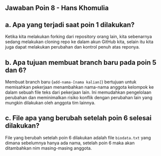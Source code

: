 ## Jawaban Poin 8 - Hans Khomulia

## a. Apa yang terjadi saat poin 1 dilakukan?
Ketika kita melakukan forking dari repository orang lain, kita sebenarnya sedang melakukan cloning repo ke dalam akun GitHub kita, selain itu kita juga dapat melakukan perubahan dan kontrol penuh atas reponya.

## b. Apa tujuan membuat branch baru pada poin 5 dan 6?
Membuat branch baru (`add-nama-[nama kalian]`) bertujuan untuk memisahkan pekerjaan menambahkan nama-nama anggota kelompok ke dalam sebuah file teks dari pekerjaan lain. Ini memudahkan pengelolaan perubahan dan meminimalkan risiko konflik dengan perubahan lain yang mungkin dilakukan oleh anggota tim lainnya.

## c. File apa yang berubah setelah poin 6 selesai dilakukan?
File yang berubah setelah poin 6 dilakukan adalah file `biodata.txt` yang dimana sebelumnya hanya ada nama, setelah poin 6 maka akan ditambahkan nim masing-masing anggota.
